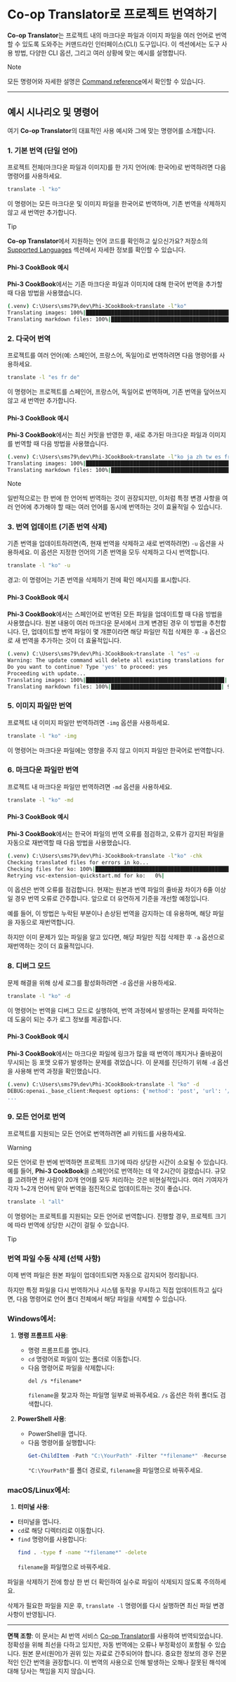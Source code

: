 <!--
CO_OP_TRANSLATOR_METADATA:
{
  "original_hash": "20943a46b11c6d74814f41a817a6db4c",
  "translation_date": "2025-10-15T02:41:43+00:00",
  "source_file": "getting_started/command-line-guide/translator-your-project.md",
  "language_code": "ko"
}
-->
# Co-op Translator로 프로젝트 번역하기

**Co-op Translator**는 프로젝트 내의 마크다운 파일과 이미지 파일을 여러 언어로 번역할 수 있도록 도와주는 커맨드라인 인터페이스(CLI) 도구입니다. 이 섹션에서는 도구 사용 방법, 다양한 CLI 옵션, 그리고 여러 상황에 맞는 예시를 설명합니다.

> [!NOTE]
> 모든 명령어와 자세한 설명은 [Command reference](./command-reference.md)에서 확인할 수 있습니다.

---

## 예시 시나리오 및 명령어

여기 **Co-op Translator**의 대표적인 사용 예시와 그에 맞는 명령어를 소개합니다.

### 1. 기본 번역 (단일 언어)

프로젝트 전체(마크다운 파일과 이미지)를 한 가지 언어(예: 한국어)로 번역하려면 다음 명령어를 사용하세요.

```bash
translate -l "ko"
```

이 명령어는 모든 마크다운 및 이미지 파일을 한국어로 번역하며, 기존 번역을 삭제하지 않고 새 번역만 추가합니다.

> [!TIP]
>
> **Co-op Translator**에서 지원하는 언어 코드를 확인하고 싶으신가요? 저장소의 [Supported Languages](https://github.com/Azure/co-op-translator#supported-languages) 섹션에서 자세한 정보를 확인할 수 있습니다.

#### Phi-3 CookBook 예시

**Phi-3 CookBook**에서는 기존 마크다운 파일과 이미지에 대해 한국어 번역을 추가할 때 다음 방법을 사용했습니다.

```bash
(.venv) C:\Users\sms79\dev\Phi-3CookBook>translate -l"ko"
Translating images: 100%|███████████████████████████████████████████████████| 276/276 [1:09:56<00:00, 15.37s/it]
Translating markdown files: 100%|████████████████████████████████████████████████| 153/153 [1:43:07<00:00, 241.31s/it]
```

### 2. 다국어 번역

프로젝트를 여러 언어(예: 스페인어, 프랑스어, 독일어)로 번역하려면 다음 명령어를 사용하세요.

```bash
translate -l "es fr de"
```

이 명령어는 프로젝트를 스페인어, 프랑스어, 독일어로 번역하며, 기존 번역을 덮어쓰지 않고 새 번역만 추가합니다.

#### Phi-3 CookBook 예시

**Phi-3 CookBook**에서는 최신 커밋을 반영한 후, 새로 추가된 마크다운 파일과 이미지를 번역할 때 다음 방법을 사용했습니다.

```bash
(.venv) C:\Users\sms79\dev\Phi-3CookBook>translate -l"ko ja zh tw es fr" -a
Translating images: 100%|███████████████████████████████████████████████████| 273/273 [1:09:56<00:00, 15.37s/it]
Translating markdown files: 100%|████████████████████████████████████████████████| 6/6 [24:07<00:00, 241.31s/it]
```

> [!NOTE]
> 일반적으로는 한 번에 한 언어씩 번역하는 것이 권장되지만, 이처럼 특정 변경 사항을 여러 언어에 추가해야 할 때는 여러 언어를 동시에 번역하는 것이 효율적일 수 있습니다.

### 3. 번역 업데이트 (기존 번역 삭제)

기존 번역을 업데이트하려면(즉, 현재 번역을 삭제하고 새로 번역하려면) `-u` 옵션을 사용하세요. 이 옵션은 지정한 언어의 기존 번역을 모두 삭제하고 다시 번역합니다.

```bash
translate -l "ko" -u
```

경고: 이 명령어는 기존 번역을 삭제하기 전에 확인 메시지를 표시합니다.

#### Phi-3 CookBook 예시

**Phi-3 CookBook**에서는 스페인어로 번역된 모든 파일을 업데이트할 때 다음 방법을 사용했습니다. 원본 내용이 여러 마크다운 문서에서 크게 변경된 경우 이 방법을 추천합니다. 단, 업데이트할 번역 파일이 몇 개뿐이라면 해당 파일만 직접 삭제한 후 `-a` 옵션으로 새 번역을 추가하는 것이 더 효율적입니다.

```bash
(.venv) C:\Users\sms79\dev\Phi-3CookBook>translate -l "es" -u
Warning: The update command will delete all existing translations for 'es' and re-translate everything.
Do you want to continue? Type 'yes' to proceed: yes
Proceeding with update...
Translating images: 100%|████████████████████████████████████████████| 150/150 [43:46<00:00, 15.55s/it]
Translating markdown files: 100%|███████████████████████████████████| 95/95 [1:40:27<00:00, 125.62s/it]
```

### 5. 이미지 파일만 번역

프로젝트 내 이미지 파일만 번역하려면 `-img` 옵션을 사용하세요.

```bash
translate -l "ko" -img
```

이 명령어는 마크다운 파일에는 영향을 주지 않고 이미지 파일만 한국어로 번역합니다.

### 6. 마크다운 파일만 번역

프로젝트 내 마크다운 파일만 번역하려면 `-md` 옵션을 사용하세요.

```bash
translate -l "ko" -md
```

#### Phi-3 CookBook 예시

**Phi-3 CookBook**에서는 한국어 파일의 번역 오류를 점검하고, 오류가 감지된 파일을 자동으로 재번역할 때 다음 방법을 사용했습니다.

```bash
(.venv) C:\Users\sms79\dev\Phi-3CookBook>translate -l"ko" -chk 
Checking translated files for errors in ko...
Checking files for ko: 100%|██████████████████████████████████████████████████| 95/95 [00:01<00:00, 65.47file/s]
Retrying vsc-extension-quickstart.md for ko:   0%|                                     | 0/17 [00:00<?, ?file/s] 
```

이 옵션은 번역 오류를 점검합니다. 현재는 원본과 번역 파일의 줄바꿈 차이가 6줄 이상일 경우 번역 오류로 간주합니다. 앞으로 더 유연하게 기준을 개선할 예정입니다.

예를 들어, 이 방법은 누락된 부분이나 손상된 번역을 감지하는 데 유용하며, 해당 파일을 자동으로 재번역합니다.

하지만 이미 문제가 있는 파일을 알고 있다면, 해당 파일만 직접 삭제한 후 `-a` 옵션으로 재번역하는 것이 더 효율적입니다.

### 8. 디버그 모드

문제 해결을 위해 상세 로그를 활성화하려면 `-d` 옵션을 사용하세요.

```bash
translate -l "ko" -d
```

이 명령어는 번역을 디버그 모드로 실행하여, 번역 과정에서 발생하는 문제를 파악하는 데 도움이 되는 추가 로그 정보를 제공합니다.

#### Phi-3 CookBook 예시

**Phi-3 CookBook**에서는 마크다운 파일에 링크가 많을 때 번역이 깨지거나 줄바꿈이 무시되는 등 포맷 오류가 발생하는 문제를 겪었습니다. 이 문제를 진단하기 위해 `-d` 옵션을 사용해 번역 과정을 확인했습니다.

```bash
(.venv) C:\Users\sms79\dev\Phi-3CookBook>translate -l "ko" -d
DEBUG:openai._base_client:Request options: {'method': 'post', 'url': '/chat/completions', 'headers': {'api-key': 'af04e0bea45747d8a7b8c131c1971044'}, 'files': None, 'json_data': {'messages': [{'role': 'user', 'content': "Translate the following text to ko. NEVER ADD ANY EXTRA CONTENT OUTSIDE THE TRANSLATION. TRANSLATE ONLY WHAT IS GIVEN TO YOU.. MAINTAIN MARKDOWN FORMAT\n\n# Phi-3 Cookbook: Hands-On Examples with Microsoft's Phi-3 Models [![Open and use the samples in GitHub Codespaces](https://github.com/codespaces/badge.svg)](https://codespaces.new/microsoft/phi-3cookbook) [![Open in Dev Containers](https://img.shields.io/static/v1?style=for-the-badge&label=Dev%
...
```

### 9. 모든 언어로 번역

프로젝트를 지원되는 모든 언어로 번역하려면 all 키워드를 사용하세요.

> [!WARNING]
> 모든 언어로 한 번에 번역하면 프로젝트 크기에 따라 상당한 시간이 소요될 수 있습니다. 예를 들어, **Phi-3 CookBook**을 스페인어로 번역하는 데 약 2시간이 걸렸습니다. 규모를 고려하면 한 사람이 20개 언어를 모두 처리하는 것은 비현실적입니다. 여러 기여자가 각자 1~2개 언어씩 맡아 번역을 점진적으로 업데이트하는 것이 좋습니다.

```bash
translate -l "all"
```

이 명령어는 프로젝트를 지원되는 모든 언어로 번역합니다. 진행할 경우, 프로젝트 크기에 따라 번역에 상당한 시간이 걸릴 수 있습니다.

> [!TIP]
>
> ### 번역 파일 수동 삭제 (선택 사항)
> 이제 번역 파일은 원본 파일이 업데이트되면 자동으로 감지되어 정리됩니다.
>
> 하지만 특정 파일을 다시 번역하거나 시스템 동작을 무시하고 직접 업데이트하고 싶다면, 다음 명령어로 언어 폴더 전체에서 해당 파일을 삭제할 수 있습니다.
>
> ### Windows에서:
> 1. **명령 프롬프트 사용**:
>    - 명령 프롬프트를 엽니다.
>    - `cd` 명령어로 파일이 있는 폴더로 이동합니다.
>    - 다음 명령어로 파일을 삭제합니다:
>      ```
>      del /s *filename*
>      ```
>      `filename`을 찾고자 하는 파일명 일부로 바꿔주세요. `/s` 옵션은 하위 폴더도 검색합니다.
>
> 2. **PowerShell 사용**:
>    - PowerShell을 엽니다.
>    - 다음 명령어를 실행합니다:
>      ```powershell
>      Get-ChildItem -Path "C:\YourPath" -Filter "*filename*" -Recurse | Remove-Item -Force
>      ```
>      `"C:\YourPath"`를 폴더 경로로, `filename`을 파일명으로 바꿔주세요.
>
> ### macOS/Linux에서:
> 1. **터미널 사용**:
>   - 터미널을 엽니다.
>   - `cd`로 해당 디렉터리로 이동합니다.
>   - `find` 명령어를 사용합니다:
>     ```bash
>     find . -type f -name "*filename*" -delete
>     ```
>     `filename`을 파일명으로 바꿔주세요.
>
> 파일을 삭제하기 전에 항상 한 번 더 확인하여 실수로 파일이 삭제되지 않도록 주의하세요.
>
> 삭제가 필요한 파일을 지운 후, `translate -l` 명령어를 다시 실행하면 최신 파일 변경 사항이 반영됩니다.

---

**면책 조항**:
이 문서는 AI 번역 서비스 [Co-op Translator](https://github.com/Azure/co-op-translator)를 사용하여 번역되었습니다. 정확성을 위해 최선을 다하고 있지만, 자동 번역에는 오류나 부정확성이 포함될 수 있습니다. 원본 문서(원어)가 권위 있는 자료로 간주되어야 합니다. 중요한 정보의 경우 전문적인 인간 번역을 권장합니다. 이 번역의 사용으로 인해 발생하는 오해나 잘못된 해석에 대해 당사는 책임을 지지 않습니다.